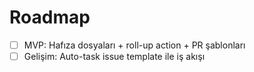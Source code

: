 # Roadmap
- [ ] MVP: Hafıza dosyaları + roll-up action + PR şablonları
- [ ] Gelişim: Auto-task issue template ile iş akışı

